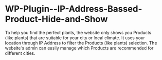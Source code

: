 # WP-Plugin--IP-Address-Bassed-Product-Hide-and-Show
To help you find the perfect plants, the website only shows you Products (like plants) that are suitable for your city or local climate. It uses your location through IP Address to filter the Products (like plants) selection. The website's admin can easily manage which Products are recommended for different cities.
